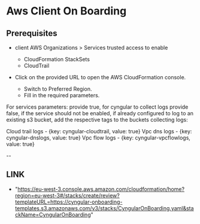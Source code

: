 # Aws Client On Boarding

## Prerequisites

* client AWS Organizations > Services trusted access to enable
  * CloudFormation StackSets
  * CloudTrail

* Click on the provided URL to open the AWS CloudFormation console.
  * Switch to Preferred Region.
  * Fill in the required parameters.

For services parameters:
provide true, for cyngular to collect logs
provide false, if the service should not be enabled,
if already configured to log to an existing s3 bucket, add the respective tags to the buckets collecting logs:

Cloud trail logs - {key: cyngular-cloudtrail, value: true}
Vpc dns logs - {key: cyngular-dnslogs, value: true}
Vpc flow logs - {key: cyngular-vpcflowlogs, value: true}

--

## LINK

* "<https://eu-west-3.console.aws.amazon.com/cloudformation/home?region=eu-west-3#/stacks/create/review?templateURL=https://cyngular-onboarding-templates.s3.amazonaws.com/v3/stacks/CyngularOnBoarding.yaml&stackName=CyngularOnBoarding>"
